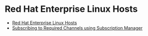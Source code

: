 # Red Hat Enterprise Linux Hosts

* [Red Hat Enterprise Linux Hosts](Red_Hat_Enterprise_Linux_Hosts)
* [Subscribing to Required Channels using Subscription Manager](Subscribing_to_Required_Channels_using_Subscription_Manager1)
